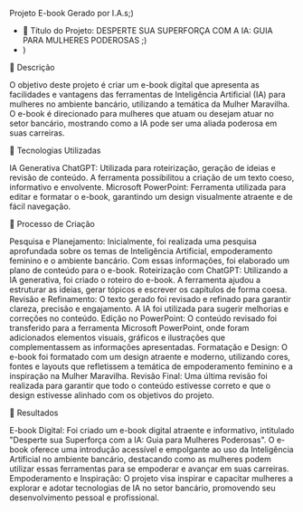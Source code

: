 Projeto E-book Gerado por I.A.s;)
- 👀 Título do Projeto: DESPERTE SUA SUPERFORÇA COM A IA: GUIA PARA MULHERES PODEROSAS ;)
- )

📒 Descrição

O objetivo deste projeto é criar um e-book digital que apresenta as facilidades e vantagens das ferramentas de Inteligência Artificial (IA) para mulheres no ambiente bancário, utilizando a temática da Mulher Maravilha. O e-book é direcionado para mulheres que atuam ou desejam atuar no setor bancário, mostrando como a IA pode ser uma aliada poderosa em suas carreiras.

🤖 Tecnologias Utilizadas

IA Generativa ChatGPT: Utilizada para roteirização, geração de ideias e revisão de conteúdo. A ferramenta possibilitou a criação de um texto coeso, informativo e envolvente.
Microsoft PowerPoint: Ferramenta utilizada para editar e formatar o e-book, garantindo um design visualmente atraente e de fácil navegação.

🧐 Processo de Criação

Pesquisa e Planejamento: Inicialmente, foi realizada uma pesquisa aprofundada sobre os temas de Inteligência Artificial, empoderamento feminino e o ambiente bancário. Com essas informações, foi elaborado um plano de conteúdo para o e-book.
Roteirização com ChatGPT: Utilizando a IA generativa, foi criado o roteiro do e-book. A ferramenta ajudou a estruturar as ideias, gerar tópicos e escrever os capítulos de forma coesa.
Revisão e Refinamento: O texto gerado foi revisado e refinado para garantir clareza, precisão e engajamento. A IA foi utilizada para sugerir melhorias e correções no conteúdo.
Edição no PowerPoint: O conteúdo revisado foi transferido para a ferramenta Microsoft PowerPoint, onde foram adicionados elementos visuais, gráficos e ilustrações que complementassem as informações apresentadas.
Formatação e Design: O e-book foi formatado com um design atraente e moderno, utilizando cores, fontes e layouts que refletissem a temática de empoderamento feminino e a inspiração na Mulher Maravilha.
Revisão Final: Uma última revisão foi realizada para garantir que todo o conteúdo estivesse correto e que o design estivesse alinhado com os objetivos do projeto.

🚀 Resultados

E-book Digital: Foi criado um e-book digital atraente e informativo, intitulado "Desperte sua Superforça com a IA: Guia para Mulheres Poderosas". O e-book oferece uma introdução acessível e empolgante ao uso da Inteligência Artificial no ambiente bancário, destacando como as mulheres podem utilizar essas ferramentas para se empoderar e avançar em suas carreiras.
Empoderamento e Inspiração: O projeto visa inspirar e capacitar mulheres a explorar e adotar tecnologias de IA no setor bancário, promovendo seu desenvolvimento pessoal e profissional.

<!---
Graciele-ra/Graciele-ra is a ✨ special ✨ repository because its `README.md` (this file) appears on your GitHub profile.
You can click the Preview link to take a look at your changes.
--->
